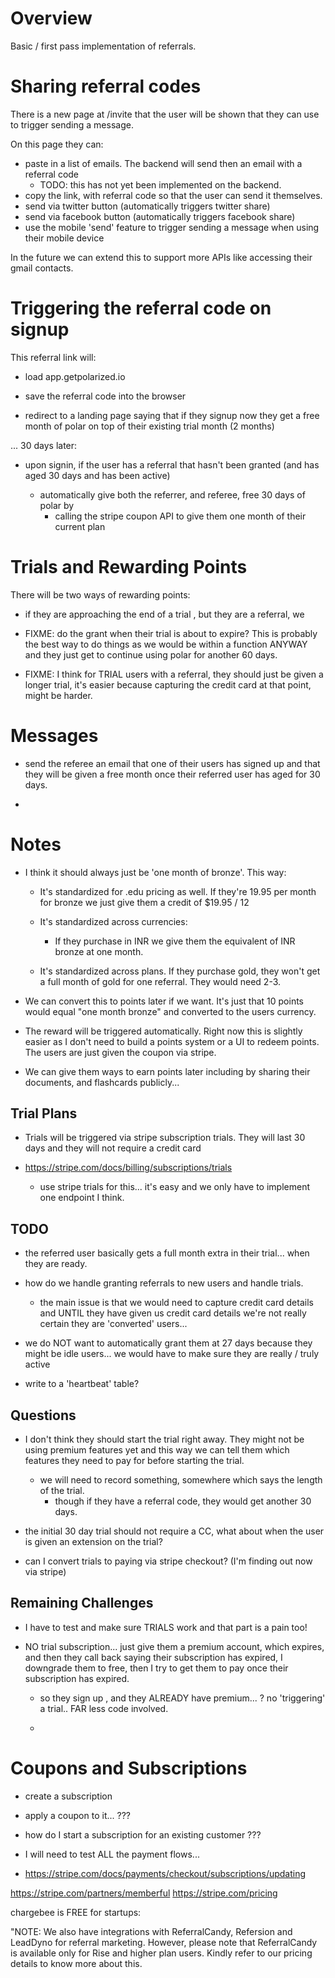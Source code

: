 # Overview

Basic / first pass implementation of referrals.

# Sharing referral codes

There is a new page at /invite that the user will be shown that they can use to trigger sending a message.

On this page they can:

- paste in a list of emails.  The backend will send then an email with a referral code
    - TODO: this has not yet been implemented on the backend.
- copy the link, with referral code so that the user can send it themselves.
- send via twitter button (automatically triggers twitter share)
- send via facebook button (automatically triggers facebook share)
- use the mobile 'send' feature to trigger sending a message when using their mobile device

In the future we can extend this to support more APIs like accessing their gmail contacts.

# Triggering the referral code on signup

This referral link will:

- load app.getpolarized.io

- save the referral code into the browser

- redirect to a landing page saying that if they signup now they get a free month of polar on top of their existing 
  trial month (2 months)
  
... 30 days later:

- upon signin, if the user has a referral that hasn't been granted (and has aged 30 days and has been active)

    - automatically give both the referrer, and referee, free 30 days of polar by
        - calling the stripe coupon API to give them one month of their current plan
        
# Trials and Rewarding Points

There will be two ways of rewarding points:

- if they are approaching the end of a trial , but they are a referral, we
        
- FIXME: do the grant when their trial is about to expire?  This is probably the best way to do things as we 
  would be within a function ANYWAY and they just get to continue using polar for another 60 days.        
        
- FIXME: I think for TRIAL users with a referral, they should just be given a longer trial, it's easier because capturing
  the credit card at that point, might be harder.      
        
# Messages

- send the referee an email that one of their users has signed up and that they will be given a free month 
  once their referred user has aged for 30 days.
        
- 
        
# Notes

- I think it should always just be 'one month of bronze'.  This way:

    - It's standardized for .edu pricing as well.  If they're 19.95 per month for bronze we just give them a credit
      of $19.95 / 12
          
    - It's standardized across currencies:
        - If they purchase in INR we give them the equivalent of INR bronze at one month. 

    - It's standardized across plans.  If they purchase gold, they won't get a full month of gold for one referral.  They 
      would need 2-3.
    
- We can convert this to points later if we want.  It's just that 10 points would equal "one month bronze" and converted
  to the users currency.

- The reward will be triggered automatically.  Right now this is slightly easier as I don't need to build a points 
  system or a UI to redeem points.  The users are just given the coupon via stripe.  

- We can give them ways to earn points later including by sharing their documents, and flashcards publicly... 

## Trial Plans

- Trials will be triggered via stripe subscription trials.  They will last 30 days and they will not require a credit 
  card

 - https://stripe.com/docs/billing/subscriptions/trials
 
    - use stripe trials for this... it's easy and we only have to implement one endpoint I think.

## TODO

- the referred user basically gets a full month extra in their trial... when they are ready.

- how do we handle granting referrals to new users and handle trials.

    - the main issue is that we would need to capture credit card details and UNTIL they have given us credit card 
      details we're not really certain they are 'converted' users...  

- we do NOT want to automatically grant them at 27 days because they might be idle users... we would have to make
  sure they are really / truly active
  
- write to a 'heartbeat' table?

## Questions

- I don't think they should start the trial right away.  They might not be using premium features yet and this way 
  we can tell them which features they need to pay for before starting the trial.
  
    - we will need to record something, somewhere which says the length of the trial.
        - though if they have a referral code, they would get another 30 days.

- the initial 30 day trial should not require a CC, what about when the user is given an extension on the trial?

- can I convert trials to paying via stripe checkout?  (I'm finding out now via stripe)

## Remaining Challenges

- I have to test and make sure TRIALS work and that part is a pain too!

- NO trial subscription... just give them a premium account, which expires, and then they call back saying their
  subscription has expired, I downgrade them to free, then I try to get them to pay once their subscription has 
  expired.
  
    - so they sign up , and they ALREADY have premium... ? no 'triggering' a trial.. FAR less code involved.
    
    - 
# Coupons and Subscriptions

- create a subscription
- apply a coupon to it... ???
- how do I start a subscription for an existing customer ???


- I will need to test ALL the payment flows... 

- https://stripe.com/docs/payments/checkout/subscriptions/updating


https://stripe.com/partners/memberful
https://stripe.com/pricing  

chargebee is FREE for startups:

"NOTE: We also have integrations with ReferralCandy, Refersion and LeadDyno for referral marketing. However, please note
that ReferralCandy is available only for Rise and higher plan users. Kindly refer to our pricing details to know more
about this.
